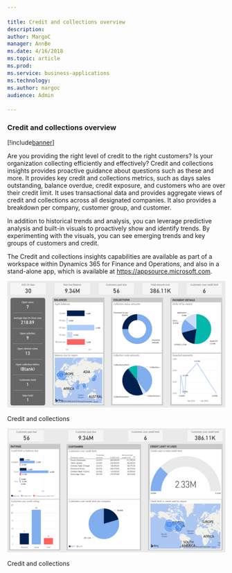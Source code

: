 ```yaml
---

title: Credit and collections overview
description: 
author: MargoC
manager: AnnBe
ms.date: 4/16/2018
ms.topic: article
ms.prod: 
ms.service: business-applications
ms.technology: 
ms.author: margoc
audience: Admin

---
```

### Credit and collections overview

[!include[banner](../../includes/banner.md)]




Are you providing the right level of credit to the right customers? Is your
organization collecting efficiently and effectively? Credit and collections
insights provides proactive guidance about questions such as these and more. It
provides key credit and collections metrics, such as days sales outstanding,
balance overdue, credit exposure, and customers who are over their credit limit.
It uses transactional data and provides aggregate views of credit and
collections across all designated companies. It also provides a breakdown per
company, customer group, and customer.

In addition to historical trends and analysis, you can leverage predictive
analysis and built-in visuals to proactively show and identify trends. By
experimenting with the visuals, you can see emerging trends and key groups of
customers and credit.

The Credit and collections insights capabilities are available as part of a
workspace within Dynamics 365 for Finance and Operations, and also in a
stand-alone app, which is available at <https://appsource.microsoft.com>.

![A screenshot showing credit and collections insights](media/credit-and-collections-overview-1.png "A screenshot showing credit and collections insights")
<!-- FO_Credit_and_collections_a.png -->


Credit and collections

![A screenshot showing a credit and collections report](media/credit-and-collections-overview-2.png "A screenshot showing a credit and collections report")
<!-- FO_credit_and_collections_b.png -->


Credit and collections


